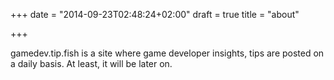 +++
date = "2014-09-23T02:48:24+02:00"
draft = true
title = "about"

+++

gamedev.tip.fish is a site where game developer insights, tips are posted on a daily basis. At least, it will be later on.
